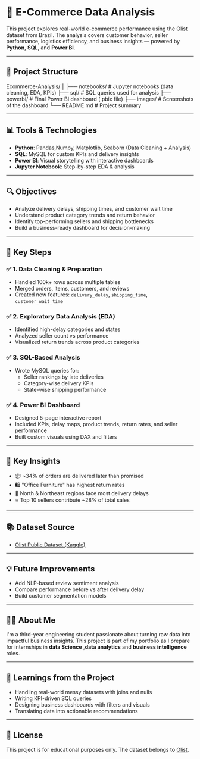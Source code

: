# 🛒 E-Commerce Data Analysis

This project explores real-world e-commerce performance using the Olist dataset from Brazil. The analysis covers customer behavior, seller performance, logistics efficiency, and business insights — powered by **Python**, **SQL**, and **Power BI**.

---

## 📁 Project Structure
Ecommerce-Analysis/
│
├── notebooks/ # Jupyter notebooks (data cleaning, EDA, KPIs)
├── sql/ # SQL queries used for analysis
├── powerbi/ # Final Power BI dashboard (.pbix file)
├── images/ # Screenshots of the dashboard
└── README.md # Project summary


---

## 📊 Tools & Technologies

- **Python**: Pandas,Numpy, Matplotlib, Seaborn (Data Cleaning + Analysis)
- **SQL**: MySQL for custom KPIs and delivery insights
- **Power BI**: Visual storytelling with interactive dashboards
- **Jupyter Notebook**: Step-by-step EDA & analysis

---

## 🔍 Objectives

- Analyze delivery delays, shipping times, and customer wait time
- Understand product category trends and return behavior
- Identify top-performing sellers and shipping bottlenecks
- Build a business-ready dashboard for decision-making

---

## 🧪 Key Steps

### ✅ 1. Data Cleaning & Preparation
- Handled 100k+ rows across multiple tables
- Merged orders, items, customers, and reviews
- Created new features: `delivery_delay`, `shipping_time`, `customer_wait_time`

### ✅ 2. Exploratory Data Analysis (EDA)
- Identified high-delay categories and states
- Analyzed seller count vs performance
- Visualized return trends across product categories

### ✅ 3. SQL-Based Analysis
- Wrote MySQL queries for:
  - Seller rankings by late deliveries
  - Category-wise delivery KPIs
  - State-wise shipping performance

### ✅ 4. Power BI Dashboard
- Designed 5-page interactive report
- Included KPIs, delay maps, product trends, return rates, and seller performance
- Built custom visuals using DAX and filters

---

## 📌 Key Insights

- 📦 ~34% of orders are delivered later than promised
- 🛍️ "Office Furniture" has highest return rates
- 🚚 North & Northeast regions face most delivery delays
- ⭐ Top 10 sellers contribute ~28% of total sales

---

## 📚 Dataset Source

- [Olist Public Dataset (Kaggle)](https://www.kaggle.com/datasets/olistbr/brazilian-ecommerce)

---

## 💡 Future Improvements

- Add NLP-based review sentiment analysis
- Compare performance before vs after delivery delay
- Build customer segmentation models

---

## 🙋‍♂️ About Me

I'm a third-year engineering student passionate about turning raw data into impactful business insights. This project is part of my portfolio as I prepare for internships in **data Science** ,**data analytics** and **business intelligence** roles.


---

## 🧠 Learnings from the Project

- Handling real-world messy datasets with joins and nulls
- Writing KPI-driven SQL queries
- Designing business dashboards with filters and visuals
- Translating data into actionable recommendations

---

## 🔖 License

This project is for educational purposes only. The dataset belongs to [Olist](https://olist.com/).


